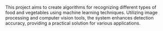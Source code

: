 This project aims to create algorithms for recognizing different types of food and vegetables using machine learning techniques. Utilizing image processing and computer vision tools, the system enhances detection accuracy, providing a practical solution for various applications.
